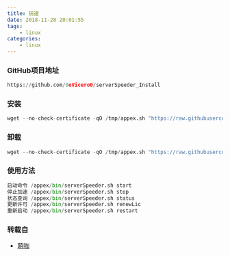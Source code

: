 ```yaml
---
title: 锐速
date: 2018-11-28 20:01:55
tags:
    - linux
categories: 
    - linux
---
```


### GitHub项目地址

``` python
https://github.com/0oVicero0/serverSpeeder_Install
```

### 安装

``` python
wget --no-check-certificate -qO /tmp/appex.sh "https://raw.githubusercontent.com/0oVicero0/serverSpeeder_Install/master/appex.sh" && bash /tmp/appex.sh 'install'
```

### 卸载

``` python
wget --no-check-certificate -qO /tmp/appex.sh "https://raw.githubusercontent.com/0oVicero0/serverSpeeder_Install/master/appex.sh" && bash /tmp/appex.sh 'uninstall'
```

### 使用方法

``` python
启动命令 /appex/bin/serverSpeeder.sh start
停止加速 /appex/bin/serverSpeeder.sh stop
状态查询 /appex/bin/serverSpeeder.sh status
更新许可 /appex/bin/serverSpeeder.sh renewLic
重新启动 /appex/bin/serverSpeeder.sh restart
```

### 转载自

* [萌咖](https://moeclub.org/2017/03/08/14/?tdsourcetag=s_pctim_aiomsg&v=326)